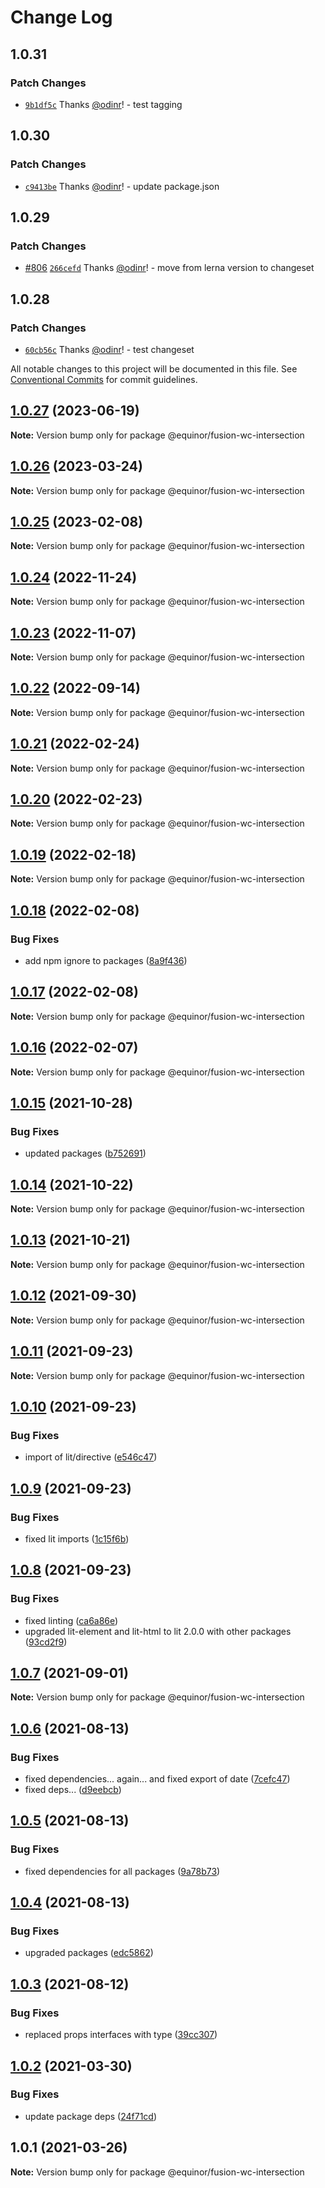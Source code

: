 # Change Log

## 1.0.31

### Patch Changes

- [`9b1df5c`](https://github.com/equinor/fusion-web-components/commit/9b1df5c0eaf45ae3d12acc5e5ca6e3a0e59fb139) Thanks [@odinr](https://github.com/odinr)! - test tagging

## 1.0.30

### Patch Changes

- [`c9413be`](https://github.com/equinor/fusion-web-components/commit/c9413beb02b168de63c2f978f121e80fe1b68614) Thanks [@odinr](https://github.com/odinr)! - update package.json

## 1.0.29

### Patch Changes

- [#806](https://github.com/equinor/fusion-web-components/pull/806) [`266cefd`](https://github.com/equinor/fusion-web-components/commit/266cefd493f898f440ce93e92e79964bbd33be59) Thanks [@odinr](https://github.com/odinr)! - move from lerna version to changeset

## 1.0.28

### Patch Changes

- [`60cb56c`](https://github.com/equinor/fusion-web-components/commit/60cb56c58ba7dfc2bf6a482d4ba2968a09d053c9) Thanks [@odinr](https://github.com/odinr)! - test changeset

All notable changes to this project will be documented in this file.
See [Conventional Commits](https://conventionalcommits.org) for commit guidelines.

## [1.0.27](https://github.com/equinor/fusion-web-components/compare/@equinor/fusion-wc-intersection@1.0.26...@equinor/fusion-wc-intersection@1.0.27) (2023-06-19)

**Note:** Version bump only for package @equinor/fusion-wc-intersection

## [1.0.26](https://github.com/equinor/fusion-web-components/compare/@equinor/fusion-wc-intersection@1.0.25...@equinor/fusion-wc-intersection@1.0.26) (2023-03-24)

**Note:** Version bump only for package @equinor/fusion-wc-intersection

## [1.0.25](https://github.com/equinor/fusion-web-components/compare/@equinor/fusion-wc-intersection@1.0.24...@equinor/fusion-wc-intersection@1.0.25) (2023-02-08)

**Note:** Version bump only for package @equinor/fusion-wc-intersection

## [1.0.24](https://github.com/equinor/fusion-web-components/compare/@equinor/fusion-wc-intersection@1.0.23...@equinor/fusion-wc-intersection@1.0.24) (2022-11-24)

**Note:** Version bump only for package @equinor/fusion-wc-intersection

## [1.0.23](https://github.com/equinor/fusion-web-components/compare/@equinor/fusion-wc-intersection@1.0.22...@equinor/fusion-wc-intersection@1.0.23) (2022-11-07)

**Note:** Version bump only for package @equinor/fusion-wc-intersection

## [1.0.22](https://github.com/equinor/fusion-web-components/compare/@equinor/fusion-wc-intersection@1.0.21...@equinor/fusion-wc-intersection@1.0.22) (2022-09-14)

**Note:** Version bump only for package @equinor/fusion-wc-intersection

## [1.0.21](https://github.com/equinor/fusion-web-components/compare/@equinor/fusion-wc-intersection@1.0.20...@equinor/fusion-wc-intersection@1.0.21) (2022-02-24)

**Note:** Version bump only for package @equinor/fusion-wc-intersection

## [1.0.20](https://github.com/equinor/fusion-web-components/compare/@equinor/fusion-wc-intersection@1.0.19...@equinor/fusion-wc-intersection@1.0.20) (2022-02-23)

**Note:** Version bump only for package @equinor/fusion-wc-intersection

## [1.0.19](https://github.com/equinor/fusion-web-components/compare/@equinor/fusion-wc-intersection@1.0.18...@equinor/fusion-wc-intersection@1.0.19) (2022-02-18)

**Note:** Version bump only for package @equinor/fusion-wc-intersection

## [1.0.18](https://github.com/equinor/fusion-web-components/compare/@equinor/fusion-wc-intersection@1.0.17...@equinor/fusion-wc-intersection@1.0.18) (2022-02-08)

### Bug Fixes

- add npm ignore to packages ([8a9f436](https://github.com/equinor/fusion-web-components/commit/8a9f436f4d38c0fec431d9388ce3098853f8babc))

## [1.0.17](https://github.com/equinor/fusion-web-components/compare/@equinor/fusion-wc-intersection@1.0.16...@equinor/fusion-wc-intersection@1.0.17) (2022-02-08)

**Note:** Version bump only for package @equinor/fusion-wc-intersection

## [1.0.16](https://github.com/equinor/fusion-web-components/compare/@equinor/fusion-wc-intersection@1.0.15...@equinor/fusion-wc-intersection@1.0.16) (2022-02-07)

**Note:** Version bump only for package @equinor/fusion-wc-intersection

## [1.0.15](https://github.com/equinor/fusion-web-components/compare/@equinor/fusion-wc-intersection@1.0.14...@equinor/fusion-wc-intersection@1.0.15) (2021-10-28)

### Bug Fixes

- updated packages ([b752691](https://github.com/equinor/fusion-web-components/commit/b75269105063dfbb150432bd86426e33d67ba869))

## [1.0.14](https://github.com/equinor/fusion-web-components/compare/@equinor/fusion-wc-intersection@1.0.13...@equinor/fusion-wc-intersection@1.0.14) (2021-10-22)

**Note:** Version bump only for package @equinor/fusion-wc-intersection

## [1.0.13](https://github.com/equinor/fusion-web-components/compare/@equinor/fusion-wc-intersection@1.0.12...@equinor/fusion-wc-intersection@1.0.13) (2021-10-21)

**Note:** Version bump only for package @equinor/fusion-wc-intersection

## [1.0.12](https://github.com/equinor/fusion-web-components/compare/@equinor/fusion-wc-intersection@1.0.11...@equinor/fusion-wc-intersection@1.0.12) (2021-09-30)

**Note:** Version bump only for package @equinor/fusion-wc-intersection

## [1.0.11](https://github.com/equinor/fusion-web-components/compare/@equinor/fusion-wc-intersection@1.0.10...@equinor/fusion-wc-intersection@1.0.11) (2021-09-23)

**Note:** Version bump only for package @equinor/fusion-wc-intersection

## [1.0.10](https://github.com/equinor/fusion-web-components/compare/@equinor/fusion-wc-intersection@1.0.9...@equinor/fusion-wc-intersection@1.0.10) (2021-09-23)

### Bug Fixes

- import of lit/directive ([e546c47](https://github.com/equinor/fusion-web-components/commit/e546c47ed439237a60457128d82136cff4e4830e))

## [1.0.9](https://github.com/equinor/fusion-web-components/compare/@equinor/fusion-wc-intersection@1.0.8...@equinor/fusion-wc-intersection@1.0.9) (2021-09-23)

### Bug Fixes

- fixed lit imports ([1c15f6b](https://github.com/equinor/fusion-web-components/commit/1c15f6b865b9e43193942610f881ed1bc74a623c))

## [1.0.8](https://github.com/equinor/fusion-web-components/compare/@equinor/fusion-wc-intersection@1.0.7...@equinor/fusion-wc-intersection@1.0.8) (2021-09-23)

### Bug Fixes

- fixed linting ([ca6a86e](https://github.com/equinor/fusion-web-components/commit/ca6a86ebda14f6c85cb58f125778e94847b70b1d))
- upgraded lit-element and lit-html to lit 2.0.0 with other packages ([93cd2f9](https://github.com/equinor/fusion-web-components/commit/93cd2f997d6045fd5ab69fe05ccee5acfa861ad7))

## [1.0.7](https://github.com/equinor/fusion-web-components/compare/@equinor/fusion-wc-intersection@1.0.6...@equinor/fusion-wc-intersection@1.0.7) (2021-09-01)

**Note:** Version bump only for package @equinor/fusion-wc-intersection

## [1.0.6](https://github.com/equinor/fusion-web-components/compare/@equinor/fusion-wc-intersection@1.0.5...@equinor/fusion-wc-intersection@1.0.6) (2021-08-13)

### Bug Fixes

- fixed dependencies... again... and fixed export of date ([7cefc47](https://github.com/equinor/fusion-web-components/commit/7cefc47b307e67c3a79c41579e07ece70c2e0728))
- fixed deps... ([d9eebcb](https://github.com/equinor/fusion-web-components/commit/d9eebcb1d637e9c2bb64f465c9378f1fea17c973))

## [1.0.5](https://github.com/equinor/fusion-web-components/compare/@equinor/fusion-wc-intersection@1.0.4...@equinor/fusion-wc-intersection@1.0.5) (2021-08-13)

### Bug Fixes

- fixed dependencies for all packages ([9a78b73](https://github.com/equinor/fusion-web-components/commit/9a78b73068685cd4d096fdea1e8501464c18a51c))

## [1.0.4](https://github.com/equinor/fusion-web-components/compare/@equinor/fusion-wc-intersection@1.0.3...@equinor/fusion-wc-intersection@1.0.4) (2021-08-13)

### Bug Fixes

- upgraded packages ([edc5862](https://github.com/equinor/fusion-web-components/commit/edc58624c3921ef6c77020dd3a026f40ed1dd5f2))

## [1.0.3](https://github.com/equinor/fusion-web-components/compare/@equinor/fusion-wc-intersection@1.0.2...@equinor/fusion-wc-intersection@1.0.3) (2021-08-12)

### Bug Fixes

- replaced props interfaces with type ([39cc307](https://github.com/equinor/fusion-web-components/commit/39cc3078b3bb217587f5eb39020a312cb859bb96))

## [1.0.2](https://github.com/equinor/fusion-web-components/compare/@equinor/fusion-wc-intersection@1.0.1...@equinor/fusion-wc-intersection@1.0.2) (2021-03-30)

### Bug Fixes

- update package deps ([24f71cd](https://github.com/equinor/fusion-web-components/commit/24f71cdb8f2ce709dcd7be534e3ddaea6496311f))

## 1.0.1 (2021-03-26)

**Note:** Version bump only for package @equinor/fusion-wc-intersection
